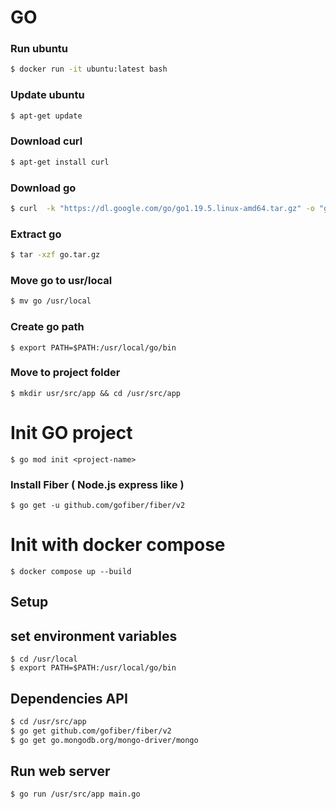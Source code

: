 # GO

### Run ubuntu

```bash
$ docker run -it ubuntu:latest bash
```
### Update ubuntu

```bash
$ apt-get update
```

### Download curl 

```bash
$ apt-get install curl
```
### Download go

```bash
$ curl  -k "https://dl.google.com/go/go1.19.5.linux-amd64.tar.gz" -o "go.zip" 
```
### Extract go

```bash
$ tar -xzf go.tar.gz
```

### Move go to usr/local

```bash
$ mv go /usr/local
```

### Create go path

```
$ export PATH=$PATH:/usr/local/go/bin
```
### Move to project folder

```
$ mkdir usr/src/app && cd /usr/src/app
```

# Init GO project

```
$ go mod init <project-name>
```

### Install Fiber ( Node.js express like )
```
$ go get -u github.com/gofiber/fiber/v2
```

# Init with docker compose

```
$ docker compose up --build
```
## Setup

## set environment variables

```
$ cd /usr/local
$ export PATH=$PATH:/usr/local/go/bin
```
## Dependencies API

```bash	
$ cd /usr/src/app
$ go get github.com/gofiber/fiber/v2
$ go get go.mongodb.org/mongo-driver/mongo
```

## Run web server 

```
$ go run /usr/src/app main.go
```